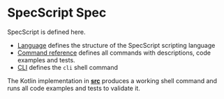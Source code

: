 # SpecScript Spec

SpecScript is defined here.

* [Language](language/README.md) defines the structure of the SpecScript scripting language
* [Command reference](commands/README.md) defines all commands with descriptions, code examples and tests.
* [CLI](cli/README.md) defines the `cli` shell command

The Kotlin implementation in **[src](/src)** produces a working shell command and runs all code examples and tests to
validate it.

<!--
## Fun things to do with SpecScript

1. Run the [cli](cli/README.md) command
2. Write SpecScript scripts in Yaml or Markdown
3. Extend SpecScript
    * Write the specification of new commands or behavior in Markdown, including code examples and tests
    * Write the implementation in the Kotlin reference implementation.
4. Write an implementation of SpecScript in a new language. Or better, let AI do it for you. Just follow the spec!
-->

